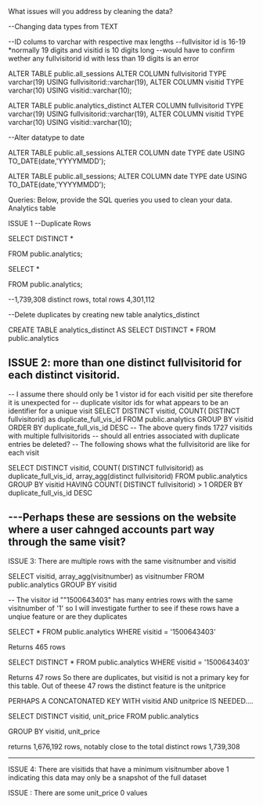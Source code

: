 What issues will you address by cleaning the data?


--Changing data types from TEXT

--ID colums to varchar with respective max lengths
--fullvisitor id is 16-19 *normally 19 digits and visitid is 10 digits long
--would have to confirm wether any fullvisitorid id with less than 19 digits is an error

ALTER TABLE public.all_sessions
ALTER COLUMN fullvisitorid TYPE varchar(19) USING fullvisitorid::varchar(19),
ALTER COLUMN visitid TYPE varchar(10) USING visitid::varchar(10);

ALTER TABLE public.analytics_distinct
ALTER COLUMN fullvisitorid TYPE varchar(19) USING fullvisitorid::varchar(19),
ALTER COLUMN visitid TYPE varchar(10) USING visitid::varchar(10);


--Alter datatype to date

ALTER TABLE public.all_sessions
ALTER COLUMN date TYPE date USING TO_DATE(date,'YYYYMMDD');

ALTER TABLE public.all_sessions;
ALTER COLUMN date TYPE date USING TO_DATE(date,'YYYYMMDD');



Queries:
Below, provide the SQL queries you used to clean your data.
Analytics table 


ISSUE 1 
--Duplicate Rows 

SELECT DISTINCT  *

FROM public.analytics;

SELECT   *

FROM public.analytics;

--1,739,308 distinct rows, total rows 4,301,112

--Delete duplicates by creating new table analytics_distinct

CREATE TABLE  analytics_distinct 
AS
SELECT DISTINCT *
FROM public.analytics

ISSUE 2: more than one distinct  fullvisitorid for each distinct visitorid.
----------------------------------------------------------------------
-- I assume there should only be 1 vistor id for each visitid per site therefore it is unexpected for 
-- duplicate visitor ids for what appears to be an identifier for a unique visit
SELECT DISTINCT visitid, COUNT( DISTINCT fullvisitorid) as duplicate_full_vis_id
FROM public.analytics
GROUP BY visitid
ORDER BY duplicate_full_vis_id DESC
-- The above query finds 1727 visitids with multiple fullvisitorids
-- should all entries associated with duplicate entries be deleted?
-- The following shows what the  fullvisitorid are like for each visit 

SELECT DISTINCT visitid, COUNT( DISTINCT fullvisitorid) as duplicate_full_vis_id, array_agg(distinct fullvisitorid)
FROM public.analytics
GROUP BY visitid
HAVING COUNT( DISTINCT fullvisitorid) > 1
ORDER BY duplicate_full_vis_id DESC

---Perhaps these are sessions on the website where a user cahnged accounts part way through the same visit? 
--------------------------------------------------------------------------

ISSUE 3: There are multiple rows with the same visitnumber and visitid

SELECT visitid,  array_agg(visitnumber) as visitnumber
FROM public.analytics
GROUP BY visitid

-- The visitor id ""1500643403" has many entries rows with the same visitnumber of '1' so I will investigate further to see if these rows have a unqiue feature or are they duplicates 

SELECT  *
FROM public.analytics
WHERE visitid = '1500643403'

Returns 465 rows

SELECT DISTINCT  *
FROM public.analytics
WHERE visitid = '1500643403'

Returns 47 rows
So there are duplicates, but visitid is not a primary key for this table.
Out of theese 47 rows the distinct feature is the unitprice 

PERHAPS A CONCATONATED KEY WITH visitid AND unitprice IS NEEDED....

SELECT DISTINCT  visitid, unit_price
FROM public.analytics


GROUP BY visitid, unit_price

returns 1,676,192 rows, notably close to the total distinct rows 1,739,308 


----------------------------------------------------------------
ISSUE 4: There are visitids that have a minimum visitnumber above 1 indicating this data may only be a snapshot of the full dataset


ISSUE  : There are some unit_price 0 values
